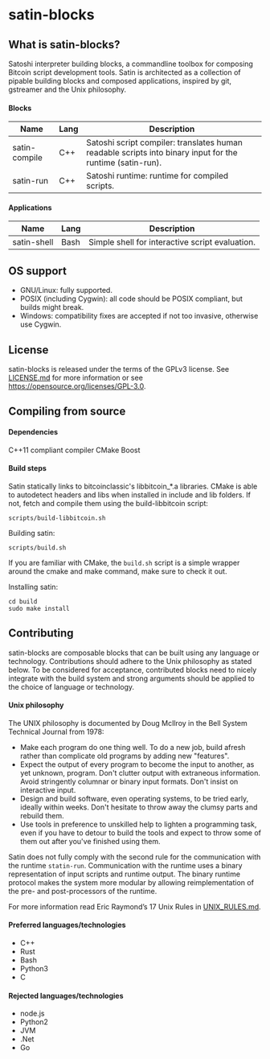 satin-blocks
============

What is satin-blocks?
--------------------

Satoshi interpreter building blocks, a commandline toolbox for composing Bitcoin script development tools.
Satin is architected as a collection of pipable building blocks and composed applications, inspired by git, gstreamer and the Unix philosophy.

#### Blocks

| Name          | Lang | Description |
|---------------|------|-------------|
| satin-compile | C++  | Satoshi script compiler: translates human readable scripts into binary input for the runtime (satin-run). |
| satin-run     | C++  | Satoshi runtime: runtime for compiled scripts. |

#### Applications

| Name          | Lang | Description |
|---------------|------|-------------|
| satin-shell   | Bash | Simple shell for interactive script evaluation. |

OS support
----------

- GNU/Linux: fully supported.
- POSIX (including Cygwin): all code should be POSIX compliant, but builds might break.
- Windows: compatibility fixes are accepted if not too invasive, otherwise use Cygwin.

License
-------

satin-blocks is released under the terms of the GPLv3 license. See [LICENSE.md](LICENSE.md) for more
information or see https://opensource.org/licenses/GPL-3.0.

Compiling from source
---------------------

#### Dependencies

C++11 compliant compiler
CMake
Boost

#### Build steps

Satin statically links to bitcoinclassic's libbitcoin_*.a libraries.
CMake is able to autodetect headers and libs when installed in include and lib folders.
If not, fetch and compile them using the build-libbitcoin script:

```scripts/build-libbitcoin.sh```

Building satin:

```scripts/build.sh```

If you are familiar with CMake, the `build.sh` script is a simple wrapper around the cmake and make command, make sure to check it out.

Installing satin:

```
cd build
sudo make install
```

Contributing
------------

satin-blocks are composable blocks that can be built using any language or technology.
Contributions should adhere to the Unix philosophy as stated below.
To be considered for acceptance, contributed blocks need to nicely integrate with the build system and strong arguments should be applied to the choice of language or technology.

#### Unix philosophy

The UNIX philosophy is documented by Doug McIlroy in the Bell System Technical Journal from 1978:

- Make each program do one thing well. To do a new job, build afresh rather than complicate old programs by adding new "features".
- Expect the output of every program to become the input to another, as yet unknown, program. Don't clutter output with extraneous information. Avoid stringently columnar or binary input formats. Don't insist on interactive input.
- Design and build software, even operating systems, to be tried early, ideally within weeks. Don't hesitate to throw away the clumsy parts and rebuild them.
- Use tools in preference to unskilled help to lighten a programming task, even if you have to detour to build the tools and expect to throw some of them out after you've finished using them.

Satin does not fully comply with the second rule for the communication with the runtime `statin-run`.
Communication with the runtime uses a binary representation of input scripts and runtime output.
The binary runtime protocol makes the system more modular by allowing reimplementation of the pre- and post-processors of the runtime.

For more information read Eric Raymond’s 17 Unix Rules in [UNIX_RULES.md](UNIX_RULES.md).

#### Preferred languages/technologies

- C++
- Rust
- Bash
- Python3
- C

#### Rejected languages/technologies

- node.js
- Python2
- JVM
- .Net
- Go
